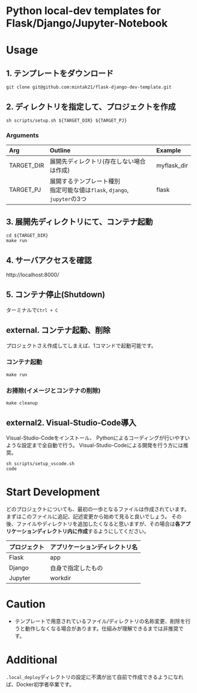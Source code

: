 # **Python local-dev templates for Flask/Django/Jupyter-Notebook**

# Usage
## 1. テンプレートをダウンロード

```bash:Terminal
git clone git@github.com:mintak21/flask-django-dev-template.git
```

## 2. ディレクトリを指定して、プロジェクトを作成

```bash:Terminal
sh scripts/setup.sh ${TARGET_DIR} ${TARGET_PJ}
```

### Arguments

|Arg|Outline|Example|
|:----|:------|:--------|
|TARGET_DIR|展開先ディレクトリ(存在しない場合は作成)|myflask_dir
|TARGET_PJ|展開するテンプレート種別<br>指定可能な値は`flask`, `django`, `jupyter`の3つ|flask

## 3. 展開先ディレクトリにて、コンテナ起動

```bash:Terminal
cd ${TARGET_DIR}
make run
```

## 4. サーバアクセスを確認

http://localhost:8000/

## 5. コンテナ停止(Shutdown)

ターミナルで`Ctrl + C`

## external. コンテナ起動、削除
プロジェクトさえ作成してしまえば、1コマンドで起動可能です。
### コンテナ起動

```bash:Terminal
make run
```

### お掃除(イメージとコンテナの削除)

```bash:Terminal
make cleanup
```

## external2. Visual-Studio-Code導入
Visual-Studio-Codeをインストール、
Pythonによるコーディングが行いやすいような設定まで全自動で行う。
Visual-Studio-Codeによる開発を行う方には推奨。

```bash:Terminal
sh scripts/setup_vscode.sh
code
```

# Start Development
どのプロジェクトについても、最初の一歩となるファイルは作成されています。まずはこのファイルに追記、記述変更から始めて見ると良いでしょう。
その後、ファイルやディレクトリを追加したくなると思いますが、その場合は**各アプリケーションディレクトリ内に作成**するようにしてください。

|プロジェクト|アプリケーションディレクトリ名|
|:-------|:--------
|Flask|app
|Django|自身で指定したもの
|Jupyter|workdir

# Caution

- テンプレートで用意されているファイル/ディレクトリの名称変更、削除を行うと動作しなくなる場合があります。仕組みが理解できるまでは非推奨です。

# Additional
`.local_deploy`ディレクトリの設定に不満が出て自前で作成できるようになれば、Docker初学者卒業です。
